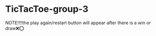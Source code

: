 # TicTacToe-group-3
NOTE‼️‼️the play again/restart button will appear after there is a win or draw❌⭕
